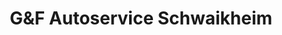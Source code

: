 ---
title: "G&F Autoservice Schwaikheim"
url: /schwaikheim/gundf-autoservice-schwaikheim/
shop: Autowerkstatt
---